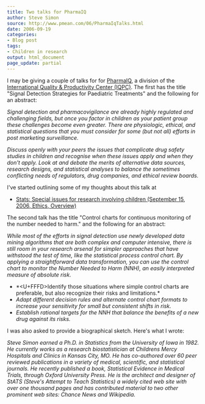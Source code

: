 ```yaml
---
title: Two talks for PharmaIQ
author: Steve Simon
source: http://www.pmean.com/06/PharmaIqTalks.html
date: 2006-09-19
categories:
- Blog post
tags:
- Children in research
output: html_document
page_update: partial
---
```


I may be giving a couple of talks for for
[PharmaIQ](http://www.iqpc.com/cgi-bin/templates/fivecell.html?topic=237&newTop=263),
a division of the [International Quality & Productivity Center
(IQPC)](http://www.iqpc.com). The first has the title "Signal Detection
Strategies for Paediatric Treatments" and the following for an
abstract:

*Signal detection and pharmacovigilance are already highly regulated and
challenging fields, but once you factor in children as your patient
group these challenges become even greater. There are physiologic,
ethical, and statistical questions that you must consider for some (but
not all) efforts in post marketing surveillance.*

*Discuss openly with your peers the issues that complicate drug safety
studies in children and recognise when these issues apply and when they
don't apply. Look at and debate the merits of alternative data sources,
research designs, and statistical analyses to balance the sometimes
conflicting needs of regulators, drug companies, and ethical review
boards.*

I've started outlining some of my thoughts about this talk at

-   [Stats: Special issues for research involving children (September
    15, 2006, Ethics, Overview)](ResearchInvolvingChildren.asp)

The second talk has the title "Control charts for continuous monitoring
of the number needed to harm." and the following for an abstract:

*While most of the efforts in signal detection use newly developed data
mining algorithms that are both complex and computer intensive, there is
still room in your research arsenal for simpler approaches that have
withstood the test of time, like the statistical process control chart.
By applying a straightforward data transformation, you can use the
control chart to monitor the Number Needed to Harm (NNH), an easily
interpreted measure of absolute risk.*

-   \*<U+FFFD>Identify those situations where simple control charts are
    preferable, but also recognize their risks and limitations.*
-   *Adapt different decision rules and alternate control chart formats
    to increase your sensitivity for small but consistent shifts in
    risk.*
-   *Establish rational targets for the NNH that balance the benefits of
    a new drug against its risks.*

I was also asked to provide a biographical sketch. Here's what I wrote:

*Steve Simon earned a Ph.D. in Statistics from the University of Iowa in
1982. He currently works as a research biostatistician at Childrens
Mercy Hospitals and Clinics in Kansas City, MO. He has co-authored over
60 peer reviewed publications in a variety of medical, scientific, and
statistical journals. He recently published a book, Statistical Evidence
in Medical Trials, through Oxford University Press. He is the architect
and designer of StATS (Steve's Attempt to Teach Statistics) a widely
cited web site with over one thousand pages and has contributed material
to two other prominent web sites: Chance News and Wikipedia.*
